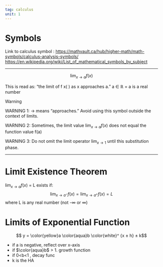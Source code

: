 ```yaml
---
tag: calculus
unit: 1
---
```


# Symbols
 
 Link to calculus symbol :
  https://mathvault.ca/hub/higher-math/math-symbols/calculus-analysis-symbols/
  https://en.wikipedia.org/wiki/List_of_mathematical_symbols_by_subject



___

$$\lim_{x → a} f(x)$$

This is read as: “the limit of f x( ) as x approaches a.”
a ∈ ℝ = a is a real number 
 

> [!warning]
> WARNING 1: → means “approaches.” Avoid using this symbol outside the context of limits.
> 
> WARNING 2: Sometimes, the limit value $\lim_{x → a} f(x)$ does not equal the function value f(a)
> 
> WARNING 3: Do not omit the limit operator $\lim_{x → 1}$  until this substitution phase.

___

# Limit Existence Theorem
$\lim_{x → a} f(x)$ = L exists if:
$$\lim_{x → a^-} f(x) = \lim_{x → a^+} f(x) = L$$
where L is any real number (not -∞ or ∞) 

# Limits of Exponential Function

$$ y = \color{yellow}a \color{aqua}b \color{white}^ {x ± h} ± k$$ 
- if a is negative, reflect over x-axis
- if $\color{aqua}b$ > 1. growth function
- if 0<b<1 , decay func
- k is the HA


